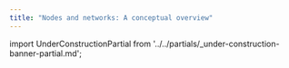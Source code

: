 ```yaml
---
title: "Nodes and networks: A conceptual overview"
---
```


import UnderConstructionPartial from '../../partials/_under-construction-banner-partial.md'; 

<UnderConstructionPartial />